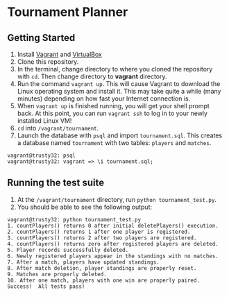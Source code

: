 # Tournament Planner

## Getting Started
1. Install [Vagrant](https://www.vagrantup.com/) and [VirtualBox](https://www.virtualbox.org/)
1. Clone this repository.
1. In the terminal, change directory to where you cloned the repository with `cd`. Then change directory to **vagrant** directory.
1. Run the command `vagrant up`. This will cause Vagrant to download the Linux operating system and install it. This may take quite a while (many minutes) depending on how fast your Internet connection is.
1. When `vagrant up` is finished running, you will get your shell prompt back. At this point, you can run `vagrant ssh` to log in to your newly installed Linux VM!
1. `cd` into `/vagrant/tournament`.
1. Launch the database with `psql` and import `tournament.sql`. This creates a database named `tournament` with two tables: `players` and `matches`.
```
vagrant@trusty32: psql
vagrant@trusty32: vagrant => \i tournament.sql;
```

## Running the test suite
1. At the `/vagrant/tournament` directory, run `python tournament_test.py`.
1. You should be able to see the following output:
```
vagrant@trusty32: python tournament_test.py
1. countPlayers() returns 0 after initial deletePlayers() execution.
2. countPlayers() returns 1 after one player is registered.
3. countPlayers() returns 2 after two players are registered.
4. countPlayers() returns zero after registered players are deleted.
5. Player records successfully deleted.
6. Newly registered players appear in the standings with no matches.
7. After a match, players have updated standings.
8. After match deletion, player standings are properly reset.
9. Matches are properly deleted.
10. After one match, players with one win are properly paired.
Success!  All tests pass!
```